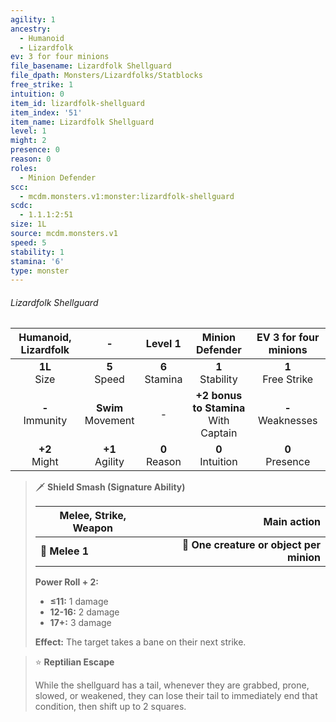 ```yaml
---
agility: 1
ancestry:
  - Humanoid
  - Lizardfolk
ev: 3 for four minions
file_basename: Lizardfolk Shellguard
file_dpath: Monsters/Lizardfolks/Statblocks
free_strike: 1
intuition: 0
item_id: lizardfolk-shellguard
item_index: '51'
item_name: Lizardfolk Shellguard
level: 1
might: 2
presence: 0
reason: 0
roles:
  - Minion Defender
scc:
  - mcdm.monsters.v1:monster:lizardfolk-shellguard
scdc:
  - 1.1.1:2:51
size: 1L
source: mcdm.monsters.v1
speed: 5
stability: 1
stamina: '6'
type: monster
---
```


###### Lizardfolk Shellguard

| Humanoid, Lizardfolk |           -            |      Level 1       |              Minion Defender              | EV 3 for four minions  |
| :------------------: | :--------------------: | :----------------: | :---------------------------------------: | :--------------------: |
|   **1L**<br/> Size   |    **5**<br/> Speed    | **6**<br/> Stamina |           **1**<br/> Stability            | **1**<br/> Free Strike |
| **-**<br/> Immunity  | **Swim**<br/> Movement |         -          | **+2 bonus to Stamina**<br/> With Captain | **-**<br/> Weaknesses  |
|  **+2**<br/> Might   |  **+1**<br/> Agility   | **0**<br/> Reason  |           **0**<br/> Intuition            |  **0**<br/> Presence   |

> 🗡 **Shield Smash (Signature Ability)**
>
> | **Melee, Strike, Weapon** |                          **Main action** |
> | ------------------------- | ---------------------------------------: |
> | **📏 Melee 1**            | **🎯 One creature or object per minion** |
>
> **Power Roll + 2:**
>
> - **≤11:** 1 damage
> - **12-16:** 2 damage
> - **17+:** 3 damage
>
> **Effect:** The target takes a bane on their next strike.

> ⭐️ **Reptilian Escape**
>
> While the shellguard has a tail, whenever they are grabbed, prone, slowed, or weakened, they can lose their tail to immediately end that condition, then shift up to 2 squares.
